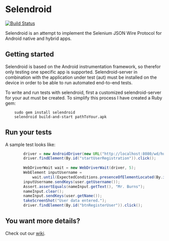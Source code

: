 Selendroid
==========

[![Build Status](https://api.travis-ci.org/DominikDary/selendroid.png)](https://travis-ci.org/DominikDary/selendroid)


Selendroid is an attempt to implement the Selenium JSON Wire Protocol for Android native and hybrid apps.

Getting started
---------------

Selendroid is based on the Android instrumentation framework, so therefor only testing one specific app is supported.
Selendroid-server in combination with the application under test (aut) must be installed on the device in order to be able to run automated end-to-end tests.

To write and run tests with selendroid, first a customized selendroid-server for your aut must be created. To simplify this process I have created a Ruby gem:

		sudo gem install selendroid
		selendroid build-and-start pathToYour.apk
		
Run your tests
--------------

A sample test looks like:

```java
		driver = new AndroidDriver(new URL("http://localhost:8080/wd/hub"), getDefaultCapabilities());
		driver.findElement(By.id("startUserRegistration")).click();
		
		WebDriverWait wait = new WebDriverWait(driver, 5);
		WebElement inputUsername =
         	wait.until(ExpectedConditions.presenceOfElementLocated(By.id("inputUsername")));
		inputUsername.sendKeys(user.getUsername());
		Assert.assertEquals(nameInput.getText(), "Mr. Burns");
		nameInput.clear();
		nameInput.sendKeys(user.getName());
		takeScreenShot("User data entered.");
		driver.findElement(By.id("btnRegisterUser")).click();
```

You want more details?
----------------------

Check out our [wiki](https://github.com/DominikDary/selendroid/wiki/).

